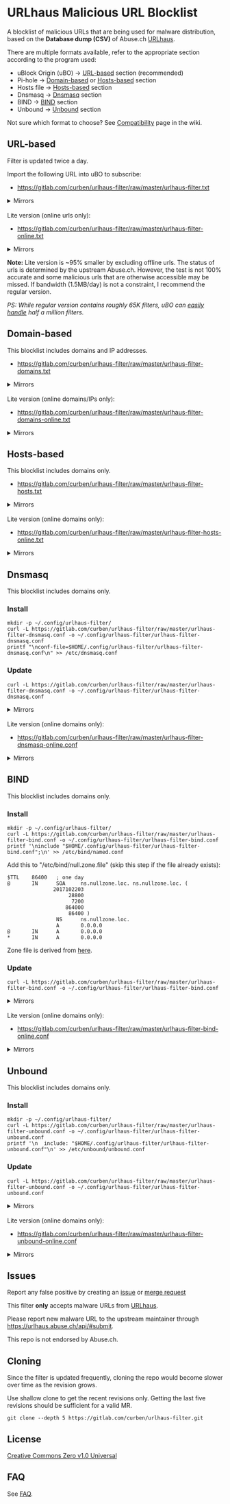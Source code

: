 # URLhaus Malicious URL Blocklist

A blocklist of malicious URLs that are being used for malware distribution, based on the **Database dump (CSV)** of Abuse.ch [URLhaus](https://urlhaus.abuse.ch/).

There are multiple formats available, refer to the appropriate section according to the program used:

- uBlock Origin (uBO) -> [URL-based](#url-based) section (recommended)
- Pi-hole -> [Domain-based](#domain-based) or [Hosts-based](#hosts-based) section
- Hosts file -> [Hosts-based](#hosts-based) section
- Dnsmasq -> [Dnsmasq](#dnsmasq) section
- BIND -> [BIND](#bind) section
- Unbound -> [Unbound](#unbound) section

Not sure which format to choose? See [Compatibility](https://gitlab.com/curben/urlhaus-filter/wikis/compatibility) page in the wiki.

## URL-based

Filter is updated twice a day.

Import the following URL into uBO to subscribe:

- https://gitlab.com/curben/urlhaus-filter/raw/master/urlhaus-filter.txt

<details>
<summary>Mirrors</summary>

- https://cdn.statically.io/gl/curben/urlhaus-filter/raw/master/urlhaus-filter.txt
- https://glcdn.githack.com/curben/urlhaus-filter/raw/master/urlhaus-filter.txt
- https://raw.githubusercontent.com/curbengh/urlhaus-filter/master/urlhaus-filter.txt
- https://cdn.statically.io/gh/curbengh/urlhaus-filter/master/urlhaus-filter.txt
- https://gitcdn.xyz/repo/curbengh/urlhaus-filter/master/urlhaus-filter.txt
- https://cdn.jsdelivr.net/gh/curbengh/urlhaus-filter/urlhaus-filter.txt
- https://repo.or.cz/urlhaus-filter.git/blob_plain/refs/heads/master:/urlhaus-filter.txt

</details>

<br />
Lite version (online urls only):

- https://gitlab.com/curben/urlhaus-filter/raw/master/urlhaus-filter-online.txt

<details>
<summary>Mirrors</summary>

- https://cdn.statically.io/gl/curben/urlhaus-filter/raw/master/urlhaus-filter-online.txt
- https://glcdn.githack.com/curben/urlhaus-filter/raw/master/urlhaus-filter-online.txt
- https://raw.githubusercontent.com/curbengh/urlhaus-filter/master/urlhaus-filter-online.txt
- https://cdn.statically.io/gh/curbengh/urlhaus-filter/master/urlhaus-filter-online.txt
- https://gitcdn.xyz/repo/curbengh/urlhaus-filter/master/urlhaus-filter-online.txt
- https://cdn.jsdelivr.net/gh/curbengh/urlhaus-filter/urlhaus-filter-online.txt
- https://repo.or.cz/urlhaus-filter.git/blob_plain/refs/heads/master:/urlhaus-filter-online.txt

</details>

**Note:** Lite version is ~95% smaller by excluding offline urls. The status of urls is determined by the upstream Abuse.ch. However, the test is not 100% accurate and some malicious urls that are otherwise accessible may be missed. If bandwidth (1.5MB/day) is not a constraint, I recommend the regular version.

*PS: While regular version contains roughly 65K filters, uBO can [easily handle](https://github.com/uBlockOrigin/uBlock-issues/issues/338#issuecomment-452843669) half a million filters.*

## Domain-based

This blocklist includes domains and IP addresses.

- https://gitlab.com/curben/urlhaus-filter/raw/master/urlhaus-filter-domains.txt

<details>
<summary>Mirrors</summary>

- https://cdn.statically.io/gl/curben/urlhaus-filter/raw/master/urlhaus-filter-domains.txt
- https://glcdn.githack.com/curben/urlhaus-filter/raw/master/urlhaus-filter-domains.txt
- https://raw.githubusercontent.com/curbengh/urlhaus-filter/master/urlhaus-filter-domains.txt
- https://cdn.statically.io/gh/curbengh/urlhaus-filter/master/urlhaus-filter-domains.txt
- https://gitcdn.xyz/repo/curbengh/urlhaus-filter/master/urlhaus-filter-domains.txt
- https://cdn.jsdelivr.net/gh/curbengh/urlhaus-filter/urlhaus-filter-domains.txt
- https://repo.or.cz/urlhaus-filter.git/blob_plain/refs/heads/master:/urlhaus-filter-domains.txt

</details>

<br />
Lite version (online domains/IPs only):

- https://gitlab.com/curben/urlhaus-filter/raw/master/urlhaus-filter-domains-online.txt

<details>
<summary>Mirrors</summary>

- https://cdn.statically.io/gl/curben/urlhaus-filter/raw/master/urlhaus-filter-domains-online.txt
- https://glcdn.githack.com/curben/urlhaus-filter/raw/master/urlhaus-filter-domains-online.txt
- https://raw.githubusercontent.com/curbengh/urlhaus-filter/master/urlhaus-filter-domains-online.txt
- https://cdn.statically.io/gh/curbengh/urlhaus-filter/master/urlhaus-filter-domains-online.txt
- https://gitcdn.xyz/repo/curbengh/urlhaus-filter/master/urlhaus-filter-domains-online.txt
- https://cdn.jsdelivr.net/gh/curbengh/urlhaus-filter/urlhaus-filter-domains-online.txt
- https://repo.or.cz/urlhaus-filter.git/blob_plain/refs/heads/master:/urlhaus-filter-domains-online.txt

</details>

## Hosts-based

This blocklist includes domains only.

- https://gitlab.com/curben/urlhaus-filter/raw/master/urlhaus-filter-hosts.txt

<details>
<summary>Mirrors</summary>

- https://cdn.statically.io/gl/curben/urlhaus-filter/raw/master/urlhaus-filter-hosts.txt
- https://glcdn.githack.com/curben/urlhaus-filter/raw/master/urlhaus-filter-hosts.txt
- https://raw.githubusercontent.com/curbengh/urlhaus-filter/master/urlhaus-filter-hosts.txt
- https://cdn.statically.io/gh/curbengh/urlhaus-filter/master/urlhaus-filter-hosts.txt
- https://gitcdn.xyz/repo/curbengh/urlhaus-filter/master/urlhaus-filter-hosts.txt
- https://cdn.jsdelivr.net/gh/curbengh/urlhaus-filter/urlhaus-filter-hosts.txt
- https://repo.or.cz/urlhaus-filter.git/blob_plain/refs/heads/master:/urlhaus-filter-hosts.txt

</details>

<br />
Lite version (online domains only):

- https://gitlab.com/curben/urlhaus-filter/raw/master/urlhaus-filter-hosts-online.txt

<details>
<summary>Mirrors</summary>

- https://cdn.statically.io/gl/curben/urlhaus-filter/raw/master/urlhaus-filter-hosts-online.txt
- https://glcdn.githack.com/curben/urlhaus-filter/raw/master/urlhaus-filter-hosts-online.txt
- https://raw.githubusercontent.com/curbengh/urlhaus-filter/master/urlhaus-filter-hosts-online.txt
- https://cdn.statically.io/gh/curbengh/urlhaus-filter/master/urlhaus-filter-hosts-online.txt
- https://gitcdn.xyz/repo/curbengh/urlhaus-filter/master/urlhaus-filter-hosts-online.txt
- https://cdn.jsdelivr.net/gh/curbengh/urlhaus-filter/urlhaus-filter-hosts-online.txt
- https://repo.or.cz/urlhaus-filter.git/blob_plain/refs/heads/master:/urlhaus-filter-hosts-online.txt

</details>

## Dnsmasq

This blocklist includes domains only.

### Install

```
mkdir -p ~/.config/urlhaus-filter/
curl -L https://gitlab.com/curben/urlhaus-filter/raw/master/urlhaus-filter-dnsmasq.conf -o ~/.config/urlhaus-filter/urlhaus-filter-dnsmasq.conf
printf "\nconf-file=$HOME/.config/urlhaus-filter/urlhaus-filter-dnsmasq.conf\n" >> /etc/dnsmasq.conf
```

### Update

```
curl -L https://gitlab.com/curben/urlhaus-filter/raw/master/urlhaus-filter-dnsmasq.conf -o ~/.config/urlhaus-filter/urlhaus-filter-dnsmasq.conf
```

<details>
<summary>Mirrors</summary>

- https://cdn.statically.io/gl/curben/urlhaus-filter/raw/master/urlhaus-filter-dnsmasq.conf
- https://glcdn.githack.com/curben/urlhaus-filter/raw/master/urlhaus-filter-dnsmasq.conf
- https://raw.githubusercontent.com/curbengh/urlhaus-filter/master/urlhaus-filter-dnsmasq.conf
- https://cdn.statically.io/gh/curbengh/urlhaus-filter/master/urlhaus-filter-dnsmasq.conf
- https://gitcdn.xyz/repo/curbengh/urlhaus-filter/master/urlhaus-filter-dnsmasq.conf
- https://cdn.jsdelivr.net/gh/curbengh/urlhaus-filter/urlhaus-filter-dnsmasq.conf
- https://repo.or.cz/urlhaus-filter.git/blob_plain/refs/heads/master:/urlhaus-filter-dnsmasq.conf

</details>

<br />
Lite version (online domains only):

- https://gitlab.com/curben/urlhaus-filter/raw/master/urlhaus-filter-dnsmasq-online.conf

<details>
<summary>Mirrors</summary>

- https://cdn.statically.io/gl/curben/urlhaus-filter/raw/master/urlhaus-filter-dnsmasq-online.conf
- https://glcdn.githack.com/curben/urlhaus-filter/raw/master/urlhaus-filter-dnsmasq-online.conf
- https://raw.githubusercontent.com/curbengh/urlhaus-filter/master/urlhaus-filter-dnsmasq-online.conf
- https://cdn.statically.io/gh/curbengh/urlhaus-filter/master/urlhaus-filter-dnsmasq-online.conf
- https://gitcdn.xyz/repo/curbengh/urlhaus-filter/master/urlhaus-filter-dnsmasq-online.conf
- https://cdn.jsdelivr.net/gh/curbengh/urlhaus-filter/urlhaus-filter-dnsmasq-online.conf
- https://repo.or.cz/urlhaus-filter.git/blob_plain/refs/heads/master:/urlhaus-filter-dnsmasq-online.conf

</details>

## BIND

This blocklist includes domains only.

### Install

```
mkdir -p ~/.config/urlhaus-filter/
curl -L https://gitlab.com/curben/urlhaus-filter/raw/master/urlhaus-filter-bind.conf -o ~/.config/urlhaus-filter/urlhaus-filter-bind.conf
printf '\ninclude "$HOME/.config/urlhaus-filter/urlhaus-filter-bind.conf";\n' >> /etc/bind/named.conf
```

Add this to "/etc/bind/null.zone.file" (skip this step if the file already exists):

```
$TTL    86400   ; one day
@       IN      SOA     ns.nullzone.loc. ns.nullzone.loc. (
               2017102203
                    28800
                     7200
                   864000
                    86400 )
                NS      ns.nullzone.loc.
                A       0.0.0.0
@       IN      A       0.0.0.0
*       IN      A       0.0.0.0
```

Zone file is derived from [here](https://github.com/tomzuu/blacklist-named/blob/master/null.zone.file).

### Update

```
curl -L https://gitlab.com/curben/urlhaus-filter/raw/master/urlhaus-filter-bind.conf -o ~/.config/urlhaus-filter/urlhaus-filter-bind.conf
```

<details>
<summary>Mirrors</summary>

- https://cdn.statically.io/gl/curben/urlhaus-filter/raw/master/urlhaus-filter-bind.conf
- https://glcdn.githack.com/curben/urlhaus-filter/raw/master/urlhaus-filter-bind.conf
- https://raw.githubusercontent.com/curbengh/urlhaus-filter/master/urlhaus-filter-bind.conf
- https://cdn.statically.io/gh/curbengh/urlhaus-filter/master/urlhaus-filter-bind.conf
- https://gitcdn.xyz/repo/curbengh/urlhaus-filter/master/urlhaus-filter-bind.conf
- https://cdn.jsdelivr.net/gh/curbengh/urlhaus-filter/urlhaus-filter-bind.conf
- https://repo.or.cz/urlhaus-filter.git/blob_plain/refs/heads/master:/urlhaus-filter-bind.conf

</details>

<br />
Lite version (online domains only):

- https://gitlab.com/curben/urlhaus-filter/raw/master/urlhaus-filter-bind-online.conf

<details>
<summary>Mirrors</summary>

- https://cdn.statically.io/gl/curben/urlhaus-filter/raw/master/urlhaus-filter-bind-online.conf
- https://glcdn.githack.com/curben/urlhaus-filter/raw/master/urlhaus-filter-bind-online.conf
- https://raw.githubusercontent.com/curbengh/urlhaus-filter/master/urlhaus-filter-bind-online.conf
- https://cdn.statically.io/gh/curbengh/urlhaus-filter/master/urlhaus-filter-bind-online.conf
- https://gitcdn.xyz/repo/curbengh/urlhaus-filter/master/urlhaus-filter-bind-online.conf
- https://cdn.jsdelivr.net/gh/curbengh/urlhaus-filter/urlhaus-filter-bind-online.conf
- https://repo.or.cz/urlhaus-filter.git/blob_plain/refs/heads/master:/urlhaus-filter-bind-online.conf

</details>

## Unbound

This blocklist includes domains only.

### Install

```
mkdir -p ~/.config/urlhaus-filter/
curl -L https://gitlab.com/curben/urlhaus-filter/raw/master/urlhaus-filter-unbound.conf -o ~/.config/urlhaus-filter/urlhaus-filter-unbound.conf
printf '\n  include: "$HOME/.config/urlhaus-filter/urlhaus-filter-unbound.conf"\n' >> /etc/unbound/unbound.conf
```

### Update

```
curl -L https://gitlab.com/curben/urlhaus-filter/raw/master/urlhaus-filter-unbound.conf -o ~/.config/urlhaus-filter/urlhaus-filter-unbound.conf
```

<details>
<summary>Mirrors</summary>

- https://cdn.statically.io/gl/curben/urlhaus-filter/raw/master/urlhaus-filter-unbound.conf
- https://glcdn.githack.com/curben/urlhaus-filter/raw/master/urlhaus-filter-unbound.conf
- https://raw.githubusercontent.com/curbengh/urlhaus-filter/master/urlhaus-filter-unbound.conf
- https://cdn.statically.io/gh/curbengh/urlhaus-filter/master/urlhaus-filter-unbound.conf
- https://gitcdn.xyz/repo/curbengh/urlhaus-filter/master/urlhaus-filter-unbound.conf
- https://cdn.jsdelivr.net/gh/curbengh/urlhaus-filter/urlhaus-filter-unbound.conf
- https://repo.or.cz/urlhaus-filter.git/blob_plain/refs/heads/master:/urlhaus-filter-unbound.conf

</details>

<br />
Lite version (online domains only):

- https://gitlab.com/curben/urlhaus-filter/raw/master/urlhaus-filter-unbound-online.conf

<details>
<summary>Mirrors</summary>

- https://cdn.statically.io/gl/curben/urlhaus-filter/raw/master/urlhaus-filter-unbound-online.conf
- https://glcdn.githack.com/curben/urlhaus-filter/raw/master/urlhaus-filter-unbound-online.conf
- https://raw.githubusercontent.com/curbengh/urlhaus-filter/master/urlhaus-filter-unbound-online.conf
- https://cdn.statically.io/gh/curbengh/urlhaus-filter/master/urlhaus-filter-unbound-online.conf
- https://gitcdn.xyz/repo/curbengh/urlhaus-filter/master/urlhaus-filter-unbound-online.conf
- https://cdn.jsdelivr.net/gh/curbengh/urlhaus-filter/urlhaus-filter-unbound-online.conf
- https://repo.or.cz/urlhaus-filter.git/blob_plain/refs/heads/master:/urlhaus-filter-unbound-online.conf

</details>

## Issues

Report any false positive by creating an [issue](https://gitlab.com/curben/urlhaus-filter/issues) or [merge request](https://gitlab.com/curben/urlhaus-filter/merge_requests)

This filter **only** accepts malware URLs from [URLhaus](https://urlhaus.abuse.ch/).

Please report new malware URL to the upstream maintainer through https://urlhaus.abuse.ch/api/#submit.

This repo is not endorsed by Abuse.ch.

## Cloning

Since the filter is updated frequently, cloning the repo would become slower over time as the revision grows.

Use shallow clone to get the recent revisions only. Getting the last five revisions should be sufficient for a valid MR.

`git clone --depth 5 https://gitlab.com/curben/urlhaus-filter.git`

## License

[Creative Commons Zero v1.0 Universal](LICENSE.md)

## FAQ

See [FAQ](https://gitlab.com/curben/urlhaus-filter/wikis/faq).
